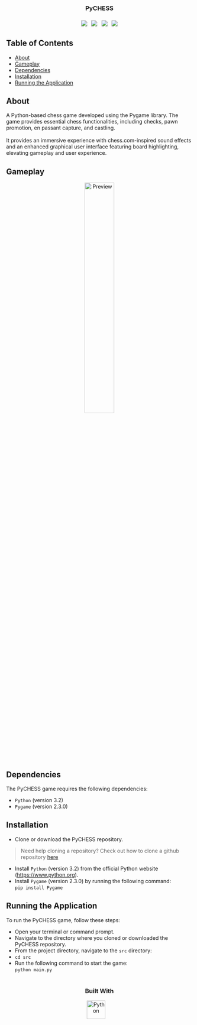<h3 align="center">PyCHESS<h3>
<p align="center">
<a href="https://github.com/joolaoye/PyCHESS/blob/main/LICENSE"><img src="https://img.shields.io/badge/License-MIT-blue.svg"/></a> &nbsp; <a href=""><img src="https://img.shields.io/badge/Open Source-red.svg"/></a> &nbsp; <a href="https://github.com/joolaoye/PyCHESS/blob/main/CONTRIBUTING.md"><img src="https://img.shields.io/badge/Contributors-green.svg"/></a> &nbsp; <a href="https://github.com/joolaoye/PyCHESS/blob/main/DEMO.md"><img src="https://img.shields.io/badge/More Demos-orange.svg"/></a>
</p>

## Table of Contents
- [About](#about)
- [Gameplay](#gameplay)
- [Dependencies](#dependencies)
- [Installation](#installation)
- [Running the Application](#running-the-application)

## About

A Python-based chess game developed using the Pygame library. The game provides essential chess functionalities, including checks, pawn promotion, en passant capture, and castling. 
<br><br>
It provides an immersive experience with chess.com-inspired sound effects and an enhanced graphical user interface featuring board highlighting, elevating gameplay and user experience.
<br>

## Gameplay
<p align="center">
  <a href="https://i.imgur.com/uYN7bEj.gif">
    <img src="https://i.imgur.com/uYN7bEj.gif" alt="Preview" width="40%"/>
  </a>
</p>

## Dependencies
The PyCHESS game requires the following dependencies:

* `Python` (version 3.2)
* `Pygame` (version 2.3.0)


## Installation
* Clone or download the PyCHESS repository. <br>
> Need help cloning a repository? Check out how to clone a github repository [here](https://docs.github.com/en/repositories/creating-and-managing-repositories/cloning-a-repository)
* Install `Python` (version 3.2) from the official Python website (https://www.python.org).
* Install `Pygame` (version 2.3.0) by running the following command: <br>
`pip install Pygame`

## Running the Application
To run the PyCHESS game, follow these steps:

* Open your terminal or command prompt.
* Navigate to the directory where you cloned or downloaded the PyCHESS repository.
* From the project directory, navigate to the `src` directory: <br>
* `cd src`
* Run the following command to start the game: <br>
`python main.py`
<br><br>

<h3 align="center">
  Built With
</h3>

<p align="center">
<a href="https://cdn.jsdelivr.net/gh/devicons/devicon/icons/python/python-original-wordmark.svg"><img  alt="Python" width="50px" style="padding-right:10px;" src="https://cdn.jsdelivr.net/gh/devicons/devicon/icons/python/python-original-wordmark.svg" /></a> &nbsp; 
</p>
<br><br>
